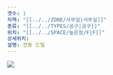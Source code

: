 ```yaml
---
갯수: 1
지역: "[[../../ZONE/사무실|사무실]]"
종류: "[[../../TYPES/공구|공구]]"
위치: "[[../../SPACE/높은장/F|F]]"
상세위치: 
설명: 전동 드릴
---
```

![](http://192.168.50.22/images/240607_IMG_0175.jpg)